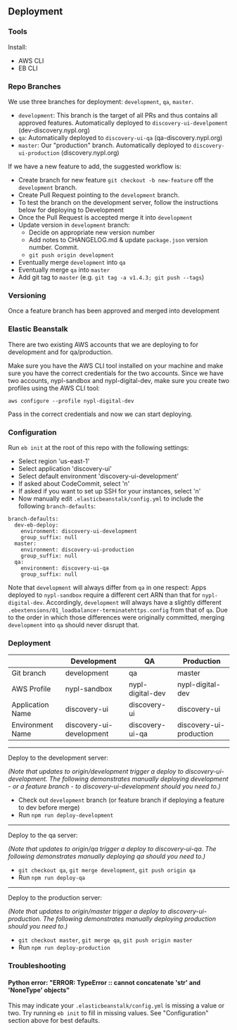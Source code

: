 ## Deployment

### Tools

Install:

- AWS CLI
- EB CLI

### Repo Branches

We use three branches for deployment: `development`, `qa`, `master`.

- `development`: This branch is the target of all PRs and thus contains all approved features. Automatically deployed to `discovery-ui-develpoment` (dev-discovery.nypl.org)
- `qa`: Automatically deployed to `discovery-ui-qa` (qa-discovery.nypl.org)
- `master`: Our "production" branch. Automatically deployed to `discovery-ui-production` (discovery.nypl.org)

If we have a new feature to add, the suggested workflow is:

- Create branch for new feature `git checkout -b new-feature` off the `development` branch.
- Create Pull Request pointing to the `development` branch.
- To test the branch on the development server, follow the instructions below for deploying to Development
- Once the Pull Request is accepted merge it into `development`
- Update version in `development` branch:
  - Decide on appropriate new version number
  - Add notes to CHANGELOG.md & update `package.json` version number. Commit.
  - `git push origin development`
- Eventually merge `development` into `qa`
- Eventually merge `qa` into `master`
- Add git tag to `master` (e.g. `git tag -a v1.4.3; git push --tags`)

### Versioning

Once a feature branch has been approved and merged into development

### Elastic Beanstalk

There are two existing AWS accounts that we are deploying to for development and for qa/production.

Make sure you have the AWS CLI tool installed on your machine and make sure you have the correct credentials for the two accounts. Since we have two accounts, nypl-sandbox and nypl-digital-dev, make sure you create two profiles using the AWS CLI tool:

    aws configure --profile nypl-digital-dev

Pass in the correct credentials and now we can start deploying.

### Configuration

Run `eb init` at the root of this repo with the following settings:

- Select region 'us-east-1'
- Select application 'discovery-ui'
- Select default environment 'discovery-ui-development'
- If asked about CodeCommit, select 'n'
- If asked if you want to set up SSH for your instances, select 'n'
- Now manually edit `.elasticbeanstalk/config.yml` to include the following `branch-defaults`:

```
branch-defaults:
  dev-eb-deploy:
    environment: discovery-ui-development
    group_suffix: null
  master:
    environment: discovery-ui-production
    group_suffix: null
  qa:
    environment: discovery-ui-qa
    group_suffix: null
```

Note that `development` will always differ from `qa` in one respect: Apps deployed to `nypl-sandbox` require a different cert ARN than that for `nypl-digital-dev`. Accordingly, `development` will always have a slightly different `.ebextensions/01_loadbalancer-terminatehttps.config` from that of `qa`. Due to the order in which those differences were originally committed, merging `development` into `qa` should never disrupt that.

### Deployment

|                  | Development              | QA               | Production              |
| ---------------- | ------------------------ | ---------------- | ----------------------- |
| Git branch       | development              | qa               | master                  |
| AWS Profile      | nypl-sandbox             | nypl-digital-dev | nypl-digital-dev        |
| Application Name | discovery-ui             | discovery-ui     | discovery-ui            |
| Environment Name | discovery-ui-development | discovery-ui-qa  | discovery-ui-production |

---

Deploy to the development server:

_(Note that updates to origin/development trigger a deploy to discovery-ui-development. The following demonstrates manually deploying development - or a feature branch - to discovery-ui-development should you need to.)_

- Check out `development` branch (or feature branch if deploying a feature to dev before merge)
- Run `npm run deploy-development`

---

Deploy to the qa server:

_(Note that updates to origin/qa trigger a deploy to discovery-ui-qa. The following demonstrates manually deploying qa should you need to.)_

- `git checkout qa`, `git merge development`, `git push origin qa`
- Run `npm run deploy-qa`

---

Deploy to the production server:

_(Note that updates to origin/master trigger a deploy to discovery-ui-production. The following demonstrates manually deploying production should you need to.)_

- `git checkout master`, `git merge qa`, `git push origin master`
- Run `npm run deploy-production`

### Troubleshooting

#### Python error: "ERROR: TypeError :: cannot concatenate 'str' and 'NoneType' objects"

This may indicate your `.elasticbeanstalk/config.yml` is missing a value or two. Try running `eb init` to fill in missing values. See "Configuration" section above for best defaults.
